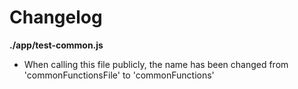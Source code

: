 # Changelog

**./app/test-common.js**
* When calling this file publicly, the name has been changed from 'commonFunctionsFile' to 'commonFunctions'
